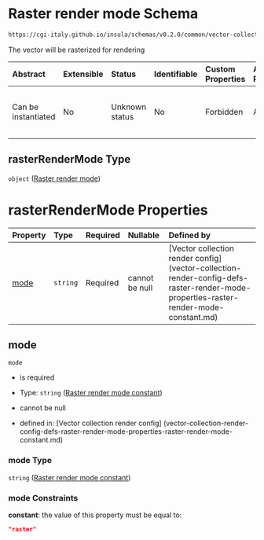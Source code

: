 # Raster render mode Schema

```txt
https://cgi-italy.github.io/insula/schemas/v0.2.0/common/vector-collection-render-config.schema.json#/$defs/rasterRenderMode
```

The vector will be rasterized for rendering

| Abstract            | Extensible | Status         | Identifiable | Custom Properties | Additional Properties | Access Restrictions | Defined In                                                                                                                         |
| :------------------ | :--------- | :------------- | :----------- | :---------------- | :-------------------- | :------------------ | :--------------------------------------------------------------------------------------------------------------------------------- |
| Can be instantiated | No         | Unknown status | No           | Forbidden         | Allowed               | none                | [vector-collection-render-config.schema.json\*] (schemas/common/vector-collection-render-config.schema.json) |

## rasterRenderMode Type

`object` ([Raster render mode](vector-collection-render-config-defs-raster-render-mode.md))

# rasterRenderMode Properties

| Property      | Type     | Required | Nullable       | Defined by                                                                                                                                                                                                                                                                          |
| :------------ | :------- | :------- | :------------- | :---------------------------------------------------------------------------------------------------------------------------------------------------------------------------------------------------------------------------------------------------------------------------------- |
| [mode](#mode) | `string` | Required | cannot be null | [Vector collection render config] (vector-collection-render-config-defs-raster-render-mode-properties-raster-render-mode-constant.md) |

## mode



`mode`

* is required

* Type: `string` ([Raster render mode constant](vector-collection-render-config-defs-raster-render-mode-properties-raster-render-mode-constant.md))

* cannot be null

* defined in: [Vector collection render config] (vector-collection-render-config-defs-raster-render-mode-properties-raster-render-mode-constant.md)

### mode Type

`string` ([Raster render mode constant](vector-collection-render-config-defs-raster-render-mode-properties-raster-render-mode-constant.md))

### mode Constraints

**constant**: the value of this property must be equal to:

```json
"raster"
```
